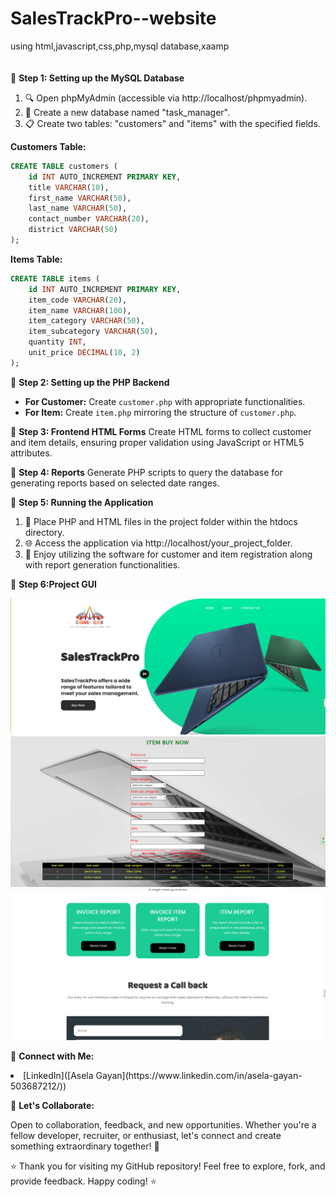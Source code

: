 # SalesTrackPro--website
using html,javascript,css,php,mysql database,xaamp
<br>
<br>
<br>
🔧 **Step 1: Setting up the MySQL Database**
1. 🔍 Open phpMyAdmin (accessible via http://localhost/phpmyadmin).
2. 📁 Create a new database named "task_manager".
3. 📋 Create two tables: "customers" and "items" with the specified fields.

**Customers Table:**
```sql
CREATE TABLE customers (
    id INT AUTO_INCREMENT PRIMARY KEY,
    title VARCHAR(10),
    first_name VARCHAR(50),
    last_name VARCHAR(50),
    contact_number VARCHAR(20),
    district VARCHAR(50)
);
```

**Items Table:**
```sql
CREATE TABLE items (
    id INT AUTO_INCREMENT PRIMARY KEY,
    item_code VARCHAR(20),
    item_name VARCHAR(100),
    item_category VARCHAR(50),
    item_subcategory VARCHAR(50),
    quantity INT,
    unit_price DECIMAL(10, 2)
);
```

🔧 **Step 2: Setting up the PHP Backend**
- **For Customer:** Create `customer.php` with appropriate functionalities.
- **For Item:** Create `item.php` mirroring the structure of `customer.php`.

🔧 **Step 3: Frontend HTML Forms**
Create HTML forms to collect customer and item details, ensuring proper validation using JavaScript or HTML5 attributes.

🔧 **Step 4: Reports**
Generate PHP scripts to query the database for generating reports based on selected date ranges.

🔧 **Step 5: Running the Application**
1. 📂 Place PHP and HTML files in the project folder within the htdocs directory.
2. 🌐 Access the application via http://localhost/your_project_folder.
3. 🎉 Enjoy utilizing the software for customer and item registration along with report generation functionalities.

🎉 **Step 6:Project GUI**

<img src="screenshots/Capture.PNG" width="550"/>
<img src="screenshots/Capture1.PNG" width="550"/>
<img src="screenshots/Capture2.PNG" width="550"/>

🔗 **Connect with Me:**
<li>[LinkedIn]([Asela Gayan](https://www.linkedin.com/in/asela-gayan-503687212/))</li>

🌈 **Let's Collaborate:**
<p>Open to collaboration, feedback, and new opportunities. Whether you're a fellow developer, recruiter, or enthusiast, let's connect and create something extraordinary together! 🚀</p>



⭐ Thank you for visiting my GitHub repository! Feel free to explore, fork, and provide feedback. Happy coding! ⭐
